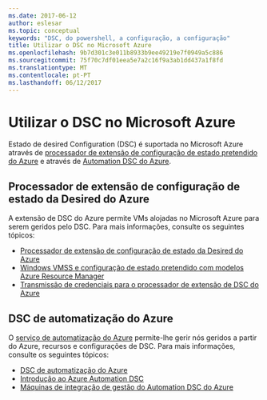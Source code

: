 ```yaml
---
ms.date: 2017-06-12
author: eslesar
ms.topic: conceptual
keywords: "DSC, do powershell, a configuração, a configuração"
title: Utilizar o DSC no Microsoft Azure
ms.openlocfilehash: 9b7d301c3e011b8933b9ee49219e7f0949a5c886
ms.sourcegitcommit: 75f70c7df01eea5e7a2c16f9a3ab1dd437a1f8fd
ms.translationtype: MT
ms.contentlocale: pt-PT
ms.lasthandoff: 06/12/2017
---
```

# <a name="using-dsc-on-microsoft-azure"></a>Utilizar o DSC no Microsoft Azure

Estado de desired Configuration (DSC) é suportada no Microsoft Azure através de [processador de extensão de configuração de estado pretendido do Azure](https://docs.microsoft.com/azure/virtual-machines/virtual-machines-windows-extensions-dsc-overview) e através de [Automation DSC do Azure](https://docs.microsoft.com/azure/automation/automation-dsc-overview).

## <a name="azure-desired-state-configuration-extension-handler"></a>Processador de extensão de configuração de estado da Desired do Azure

A extensão de DSC do Azure permite VMs alojadas no Microsoft Azure para serem geridos pelo DSC. Para mais informações, consulte os seguintes tópicos:

- [Processador de extensão de configuração de estado da Desired do Azure](https://docs.microsoft.com/azure/virtual-machines/virtual-machines-windows-extensions-dsc-overview)
- [Windows VMSS e configuração de estado pretendido com modelos Azure Resource Manager](https://docs.microsoft.com/azure/virtual-machines/virtual-machines-windows-extensions-dsc-template)
- [Transmissão de credenciais para o processador de extensão de DSC do Azure](https://docs.microsoft.com/azure/virtual-machines/virtual-machines-windows-extensions-dsc-credentials)

## <a name="azure-automation-dsc"></a>DSC de automatização do Azure

O [serviço de automatização do Azure](https://azure.microsoft.com/services/automation/) permite-lhe gerir nós geridos a partir do Azure, recursos e configurações de DSC. Para mais informações, consulte os seguintes tópicos:

- [DSC de automatização do Azure](https://docs.microsoft.com/azure/automation/automation-dsc-overview)
- [Introdução ao Azure Automation DSC](https://docs.microsoft.com/azure/automation/automation-dsc-getting-started)
- [Máquinas de integração de gestão do Automation DSC do Azure](https://docs.microsoft.com/azure/automation/automation-dsc-onboarding)

